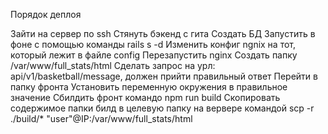 Порядок деплоя

Зайти на сервер по ssh
Стянуть бэкенд с гита
Создать БД
Запустить в фоне с помощью команды rails s -d
Изменить конфиг ngnix на тот, который лежит в файле config
Перезапустить nginx
Создать папку /var/www/full_stats/html
Сделать запрос на урл: api/v1/basketball/message, должен прийти правильный ответ
Перейти в папку фронта
Установить переменную окружения в правильное значение
Сбилдить фронт командо npm run build
Скопировать содержимое папки билд в целевую папку на вервере командой
scp -r ./build/* "user"@IP:/var/www/full_stats/html
